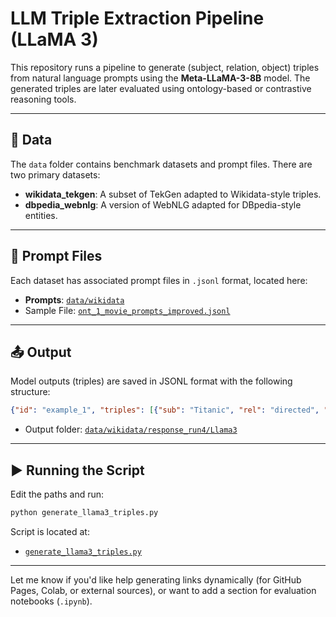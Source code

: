 # LLM Triple Extraction Pipeline (LLaMA 3)

This repository runs a pipeline to generate (subject, relation, object) triples from natural language prompts using the **Meta-LLaMA-3-8B** model. The generated triples are later evaluated using ontology-based or contrastive reasoning tools.

---

## 📁 Data

The `data` folder contains benchmark datasets and prompt files. There are two primary datasets:

* **wikidata\_tekgen**: A subset of TekGen adapted to Wikidata-style triples.
* **dbpedia\_webnlg**: A version of WebNLG adapted for DBpedia-style entities.

---

## 📂 Prompt Files

Each dataset has associated prompt files in `.jsonl` format, located here:

* **Prompts**: [`data/wikidata`](https://github.com/Balramt/Text_to_Knowledge_Graph_Generation/tree/main/data/wikidata/prompts)
* Sample File: [`ont_1_movie_prompts_improved.jsonl`](data/wikidata/input_prompts/cot_prompts/ont_1_movie_prompts_improved.jsonl)

---

## 📤 Output

Model outputs (triples) are saved in JSONL format with the following structure:

```json
{"id": "example_1", "triples": [{"sub": "Titanic", "rel": "directed", "obj": "James Cameron"}]}
```

* Output folder: [`data/wikidata/response_run4/Llama3`](data/wikidata/response_run4/Llama3)

---

## ▶️ Running the Script

Edit the paths and run:

```bash
python generate_llama3_triples.py
```

Script is located at:

* [`generate_llama3_triples.py`](generate_llama3_triples.py)

---

Let me know if you'd like help generating links dynamically (for GitHub Pages, Colab, or external sources), or want to add a section for evaluation notebooks (`.ipynb`).
